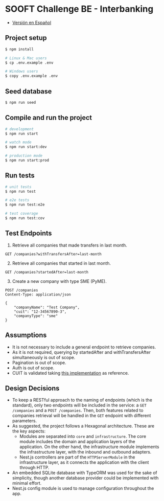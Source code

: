 # SOOFT Challenge BE - Interbanking

- [Versión en Español](./README.es.md)

## Project setup

```bash
$ npm install

# Linux & Mac users
$ cp .env.example .env

# Windows users
$ copy .env.example .env
```

## Seed database

```bash
$ npm run seed
```

## Compile and run the project

```bash
# development
$ npm run start

# watch mode
$ npm run start:dev

# production mode
$ npm run start:prod
```

## Run tests

```bash
# unit tests
$ npm run test

# e2e tests
$ npm run test:e2e

# test coverage
$ npm run test:cov
```

## Test Endpoints

1. Retrieve all companies that made transfers in last month.

```http
GET /companies?withTransfersAfter=last-month
```

2. Retrieve all companies that started in last month.

```http
GET /companies?startedAfter=last-month
```

3. Create a new company with type SME (PyME).

```http
POST /companies
Content-Type: application/json

{
	"companyName": "Test Company",
	"cuit": "12-34567890-3",
    "companyType": "sme"
}
```

## Assumptions

- It is not necessary to include a general endpoint to retrieve companies.
- As it is not required, querying by startedAfter and withTransfersAfter simultaneously is out of scope.
- Pagination is out of scope.
- Auth is out of scope.
- CUIT is validated taking [this implementation](https://wiki.python.org.ar/recetario/validarcuit/) as reference.

## Design Decisions

- To keep a RESTful approach to the naming of endpoints (which is the standard), only two endpoints will be included in the service: a `GET /companies` and a `POST /companies`. Then, both features related to companies retrieval will be handled in the `GET` endpoint with different parameters.
- As suggested, the project follows a Hexagonal architecture. These are the key aspects:
    - Modules are separated into `core` and `infrastructure`. The core module includes the domain and application layers of the application. On the other hand, the infrastructure module implements the infrastructure layer, with the inbound and outbound adapters.
    - Nest.js controllers are part of the `HTTPServerModule` in the infrastructure layer, as it connects the application with the client through HTTP.
- An embedded SQLite database with TypeORM was used for the sake of simplicity, though another database provider could be implemented with minimal effort.
- Nest.js config module is used to manage configuration throughout the app.